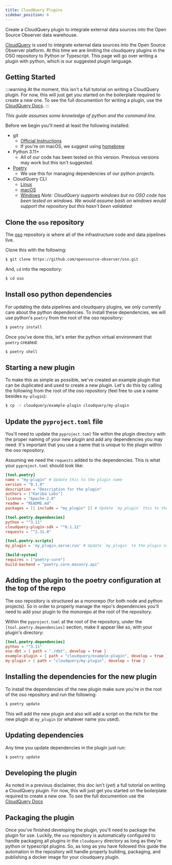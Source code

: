 ```yaml
---
title: CloudQuery Plugins
sidebar_position: 6
---
```


Create a CloudQuery plugin to integrate external data sources into the Open Source Observer data warehouse.

[CloudQuery](https://cloudquery.io) is used to integrate external data sources
into the Open Source Observer platform. At this time we are limiting the
cloudquery plugins in the OSO repository to Python or Typescript. This page will
go over writing a plugin with python, which is our suggested plugin language.

## Getting Started

:::warning
At the moment, this isn't a full tutorial on writing a CloudQuery plugin. For
now, this will just get you started on the boilerplate required to create a new
one. To see the full documention for writing a plugin, use the [CloudQuery
Docs](https://docs.cloudquery.io/docs/developers/creating-new-plugin/python-source).
:::

_This guide assumes some knowledge of python and the command line._

Before we begin you'll need at least the following installed:

- git
  - [Official
    Instructions](https://git-scm.com/book/en/v2/Getting-Started-Installing-Git)
  - If you're on macOS, we suggest using [homebrew](https://brew.sh/)
- Python 3.11+
  - All of our code has been tested on this version. Previous versions may
    work but this isn't suggested.
- [Poetry](https://python-poetry.org/)
  - We use this for managing dependencies of our python projects.
- CloudQuery CLI
  - [Linux](https://docs.cloudquery.io/docs/quickstart/linux)
  - [macOS](https://docs.cloudquery.io/docs/quickstart/macOS)
  - [Windows](https://docs.cloudquery.io/docs/quickstart/windows) _Note:
    CloudQuery supports windows but no OSO code has been tested on windows. We
    would assume bash on windows would support the repository but this hasn't
    been validated_

## Clone the `oso` repository

The [oso](https://github.com/opensource-observer/oso) repository is where all of
the infrastructure code and data pipelines live.

Clone this with the following:

```bash
$ git clone https://github.com/opensource-observer/oso.git
```

And, `cd` into the repository:

```bash
$ cd oso
```

## Install oso python dependencies

For updating the data pipelines and cloudquery plugins, we only currently care
about the python dependencies. To install these dependencies, we will use
python's `poetry` from the root of the oso repository:

```bash
$ poetry install
```

Once you've done this, let's enter the python virtual environment that `poetry`
created:

```bash
$ poetry shell
```

## Starting a new plugin

To make this as simple as possible, we've created an example plugin that can be
duplicated and used to create a new plugin. Let's do this by calling the
following from the root of the oso repository (feel free to use a name besides
`my-plugin`):

```bash
$ cp -r cloudquery/example-plugin cloudquery/my-plugin
```

## Update the `pyproject.toml` file

You'll need to update the `pyproject.toml` file within the plugin directory with
the proper naming of your new plugin and add any dependencies you may need. It's
important that you use a name that is unique to the plugin within the oso
repository.

Assuming we need the `requests` added to the dependencies. This is what your
`pyproject.toml` should look like:

```toml
[tool.poetry]
name = "my-plugin" # Update this to the plugin name
version = "0.1.0"
description = "Description for the plugin"
authors = ["Kariba Labs"]
license = "Apache-2.0"
readme = "README.md"
packages = [{ include = "my_plugin" }] # Update `my_plugin` this to the plugin name

[tool.poetry.dependencies]
python = "^3.11"
cloudquery-plugin-sdk = "^0.1.12"
requests = "^2.31.0"

[tool.poetry.scripts]
my_plugin = 'my_plugin.serve:run' # Update `my_plugin` to the plugin name

[build-system]
requires = ["poetry-core"]
build-backend = "poetry.core.masonry.api"
```

## Adding the plugin to the poetry configuration at the top of the repo

The oso repository is structured as a monorepo (for both node and python
projects). So in order to properly manage the repo's dependencies you'll need to
add your plugin to the monorepo at the root of the repository.

Within the `pyproject.toml` at the root of the repository, under the
`[tool.poetry.dependencies]` section, make it appear like so, with your plugin's
directory:

```toml
[tool.poetry.dependencies]
python = "^3.11"
oso-dbt = { path = "./dbt", develop = true }
example-plugin = { path = "cloudquery/example-plugin", develop = true }
my-plugin = { path = "cloudquery/my-plugin", develop = true }
```

## Installing the dependencies for the new plugin

To install the dependencies of the new plugin make sure you're in the root of
the oso repository and run the following:

```bash
$ poetry update
```

This will add the new plugin and also will add a script on the `PATH` for the
new plugin at `my_plugin` (or whatever name you used).

## Updating dependencies

Any time you update dependencies in the plugin just run:

```bash
$ poetry update
```

## Developing the plugin

As noted in a previous disclaimer, this doc isn't (_yet_) a full tutorial on
writing a CloudQuery plugin. For now, this will just get you started on the
boilerplate required to create a new one. To see the full documention use the
[CloudQuery
Docs](https://docs.cloudquery.io/docs/developers/creating-new-plugin/python-source)

## Packaging the plugin

Once you've finished developing the plugin, you'll need to package the plugin
for use. Luckily, the `oso` repository is automatically configured to handle
packaging all plugins in the `cloudquery` directory as long as they're python or
typescript plugins. So, as long as you have followed this guide the automation
in the repository will handle properly building, packaging, and publishing a
docker image for your cloudquery plugin.
